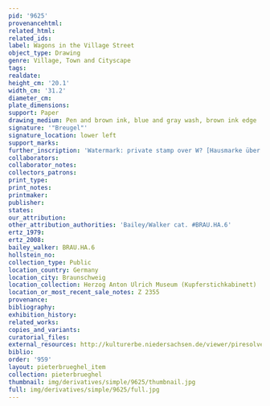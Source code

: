 ```yaml
---
pid: '9625'
provenancehtml:
related_html:
related_ids:
label: Wagons in the Village Street
object_type: Drawing
genre: Village, Town and Cityscape
tags:
realdate:
height_cm: '20.1'
width_cm: '31.2'
diameter_cm:
plate_dimensions:
support: Paper
drawing_medium: Pen and brown ink, blue and gray wash, brown ink edge
signature: '"Breugel"'
signature_location: lower left
support_marks:
further_inscription: 'Watermark: private stamp over W? [Hausmarke über W (?)]'
collaborators:
collaborator_notes:
collectors_patrons:
print_type:
print_notes:
printmaker:
publisher:
states:
our_attribution:
other_attribution_authorities: 'Bailey/Walker cat. #BRAU.HA.6'
ertz_1979:
ertz_2008:
bailey_walker: BRAU.HA.6
hollstein_no:
collection_type: Public
location_country: Germany
location_city: Braunschweig
location_collection: Herzog Anton Ulrich Museum (Kupferstichkabinett)
location_or_most_recent_sale_notes: Z 2355
provenance:
bibliography:
exhibition_history:
related_works:
copies_and_variants:
curatorial_files:
external_resources: http://kulturerbe.niedersachsen.de/viewer/piresolver?id=isil_DE-MUS-026819_992
biblio:
order: '959'
layout: pieterbrueghel_item
collection: pieterbrueghel
thumbnail: img/derivatives/simple/9625/thumbnail.jpg
full: img/derivatives/simple/9625/full.jpg
---
```

